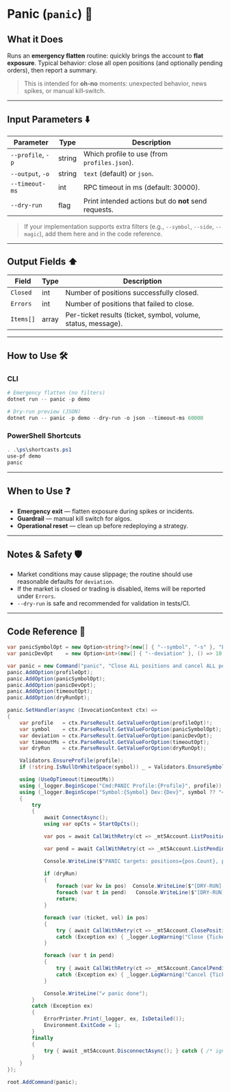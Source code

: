 # Panic (`panic`) 🚨

## What it Does

Runs an **emergency flatten** routine: quickly brings the account to **flat exposure**.
Typical behavior: close all open positions (and optionally pending orders), then report a summary.

> This is intended for **oh‑no** moments: unexpected behavior, news spikes, or manual kill‑switch.

---

## Input Parameters ⬇️

| Parameter         | Type   |Description                                          |
| ----------------- | ------ |---------------------------------------------------- |
| `--profile`, `-p` | string | Which profile to use (from `profiles.json`).         |
| `--output`, `-o`  | string |`text` (default) or `json`.                          |
| `--timeout-ms`    | int    | RPC timeout in ms (default: 30000).                  |
| `--dry-run`       | flag   | Print intended actions but do **not** send requests. |

> If your implementation supports extra filters (e.g., `--symbol`, `--side`, `--magic`), add them here and in the code reference.

---

## Output Fields ⬆️

| Field     | Type  | Description                                                   |
| --------- | ----- | ------------------------------------------------------------- |
| `Closed`  | int   | Number of positions successfully closed.                      |
| `Errors`  | int   | Number of positions that failed to close.                     |
| `Items[]` | array | Per-ticket results (ticket, symbol, volume, status, message). |

---

## How to Use 🛠️

### CLI

```powershell
# Emergency flatten (no filters)
dotnet run -- panic -p demo

# Dry-run preview (JSON)
dotnet run -- panic -p demo --dry-run -o json --timeout-ms 60000
```

### PowerShell Shortcuts

```powershell
. .\ps\shortcasts.ps1
use-pf demo
panic
```

---

## When to Use ❓

* **Emergency exit** — flatten exposure during spikes or incidents.
* **Guardrail** — manual kill switch for algos.
* **Operational reset** — clean up before redeploying a strategy.

---

## Notes & Safety 🛡️

* Market conditions may cause slippage; the routine should use reasonable defaults for `deviation`.
* If the market is closed or trading is disabled, items will be reported under `Errors`.
* `--dry-run` is safe and recommended for validation in tests/CI.

---

## Code Reference 🧩

```csharp
var panicSymbolOpt = new Option<string?>(new[] { "--symbol", "-s" }, "Limit to symbol (optional)");
var panicDevOpt    = new Option<int>(new[] { "--deviation" }, () => 10, "Max slippage for closes");

var panic = new Command("panic", "Close ALL positions and cancel ALL pendings (optionally by symbol)");
panic.AddOption(profileOpt);
panic.AddOption(panicSymbolOpt);
panic.AddOption(panicDevOpt);
panic.AddOption(timeoutOpt);
panic.AddOption(dryRunOpt);

panic.SetHandler(async (InvocationContext ctx) =>
{
    var profile   = ctx.ParseResult.GetValueForOption(profileOpt)!;
    var symbol    = ctx.ParseResult.GetValueForOption(panicSymbolOpt);
    var deviation = ctx.ParseResult.GetValueForOption(panicDevOpt);
    var timeoutMs = ctx.ParseResult.GetValueForOption(timeoutOpt);
    var dryRun    = ctx.ParseResult.GetValueForOption(dryRunOpt);

    Validators.EnsureProfile(profile);
    if (!string.IsNullOrWhiteSpace(symbol)) _ = Validators.EnsureSymbol(symbol!);

    using (UseOpTimeout(timeoutMs))
    using (_logger.BeginScope("Cmd:PANIC Profile:{Profile}", profile))
    using (_logger.BeginScope("Symbol:{Symbol} Dev:{Dev}", symbol ?? "<any>", deviation))
    {
        try
        {
            await ConnectAsync();
            using var opCts = StartOpCts();

            var pos = await CallWithRetry(ct => _mt5Account.ListPositionVolumesAsync(symbol, ct), opCts.Token);

            var pend = await CallWithRetry(ct => _mt5Account.ListPendingTicketsAsync(symbol, ct), opCts.Token);

            Console.WriteLine($"PANIC targets: positions={pos.Count}, pendings={pend.Count}");

            if (dryRun)
            {
                foreach (var kv in pos)  Console.WriteLine($"[DRY-RUN] CLOSE ticket={kv.Key} vol={kv.Value}");
                foreach (var t in pend)   Console.WriteLine($"[DRY-RUN] CANCEL ticket={t}");
                return;
            }

            foreach (var (ticket, vol) in pos)
            {
                try { await CallWithRetry(ct => _mt5Account.ClosePositionFullAsync(ticket, vol, deviation, ct), opCts.Token); }
                catch (Exception ex) { _logger.LogWarning("Close {Ticket} failed: {Msg}", ticket, ex.Message); }
            }

            foreach (var t in pend)
            {
                try { await CallWithRetry(ct => _mt5Account.CancelPendingOrderAsync(t, ct), opCts.Token); }
                catch (Exception ex) { _logger.LogWarning("Cancel {Ticket} failed: {Msg}", t, ex.Message); }
            }

            Console.WriteLine("✔ panic done");
        }
        catch (Exception ex)
        {
            ErrorPrinter.Print(_logger, ex, IsDetailed());
            Environment.ExitCode = 1;
        }
        finally
        {
            try { await _mt5Account.DisconnectAsync(); } catch { /* ignore */ }
        }
    }
});

root.AddCommand(panic);
```
